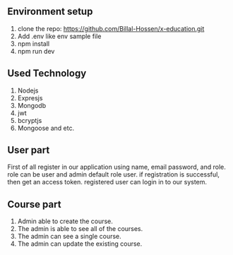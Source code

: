 ## Environment setup
1. clone the repo: https://github.com/Billal-Hossen/x-education.git
2. Add .env like env sample file
3. npm install
4. npm run dev

## Used Technology
1. Nodejs
2. Expresjs
3. Mongodb
4. jwt
5. bcryptjs
6. Mongoose and etc.

## User part
First of all register in our application using name, email password, and role. role can be user and admin default  role user. if registration is successful, then get an access token. registered user can login in to our system.

## Course part
1. Admin able to create the course.
2. The admin is able to see all of the courses.
3. The admin can see a single course.
4. The admin can update the existing course.
